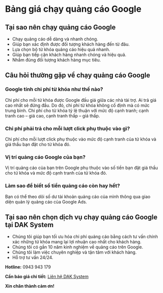 # Bảng giá chạy quảng cáo Google

## Tại sao nên chạy quảng cáo Google

- Chạy quảng cáo dễ dàng và nhanh chóng.
- Giúp bạn xác định được đối tượng khách hàng đến từ đâu.
- Lựa chọn bộ từ khóa quảng cáo hiệu quả nhanh.
- Giúp bạn tiếp cận khách hàng nhanh chóng và hiệu quả.
- Nhắm đúng đối tượng khách hàng mục tiêu.

## Câu hỏi thường gặp về chạy quảng cáo Google

### Google tính chi phí từ khóa như thế nào?

Chi phí cho mỗi từ khóa được Google đấu giá giữa các nhà tài trợ. Ai trả giá cao nhất sẽ đứng đầu. Do đó, chi phí từ khóa không cố định mà có mức trung bình. Chi phí cho từ khóa tỷ lệ thuận với mức độ cạnh tranh; cạnh tranh cao – giá cao, cạnh tranh thấp – giá thấp.

### Chi phí phải trả cho mỗi lượt click phụ thuộc vào gì?

Chi phí cho mỗi lượt click phụ thuộc vào mức độ cạnh tranh của từ khóa và giá thầu bạn đặt cho từ khóa đó.

### Vị trí quảng cáo Google của bạn?

Vị trí quảng cáo của bạn trên Google phụ thuộc vào số tiền bạn đặt giá thầu cho từ khóa và mức độ cạnh tranh của từ khóa đó.

### Làm sao để biết số tiền quảng cáo còn hay hết?

Bạn có thể theo dõi số dư tài khoản quảng cáo của mình thông qua giao diện quản lý quảng cáo của Google Ads.

## Tại sao nên chọn dịch vụ chạy quảng cáo Google tại DAK System

- Chúng tôi giúp bạn tối ưu hóa chi phí quảng cáo bằng cách tư vấn chính xác những từ khóa mang lại lợi nhuận cao nhất cho khách hàng.
- Chúng tôi có gần 10 năm kinh nghiệm về quảng cáo trên Google.
- Chúng tôi làm việc chuyên nghiệp và tận tâm với khách hàng.
- Hỗ trợ tư vấn 24/24.

**Hotline:** 0943 943 179

**Cần báo giá chi tiết:** [Liên hệ DAK System](https://daksystem.net/bang-gia-chay-quang-cao-google.html)

**Xin chân thành cảm ơn!**
